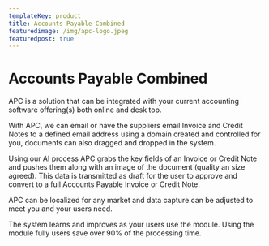 ```yaml
---
templateKey: product
title: Accounts Payable Combined
featuredimage: /img/apc-logo.jpeg
featuredpost: true
---
```

# Accounts Payable Combined

APC is a solution that can be integrated with your current accounting software offering(s) both online and desk top. 

With APC, we can email or have the suppliers email Invoice and Credit Notes to a defined email address using a  domain created and controlled for you, documents can also dragged and dropped in the system. 

Using our AI process APC grabs the key fields of an Invoice or Credit Note and pushes them along with an image of the document (quality an size agreed). This data is transmitted as draft for the user to approve and convert to a full Accounts Payable Invoice or Credit Note.

APC can be localized for any market and data capture can be adjusted to meet you and your users need. 

The system learns and improves as your users use the module. Using the module fully users save over 90% of the processing time.